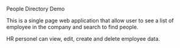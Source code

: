 People Directory Demo

This is a single page web application that allow user to see a list of employee in the company and search to find people.

HR personel can view, edit, create and delete employee data.